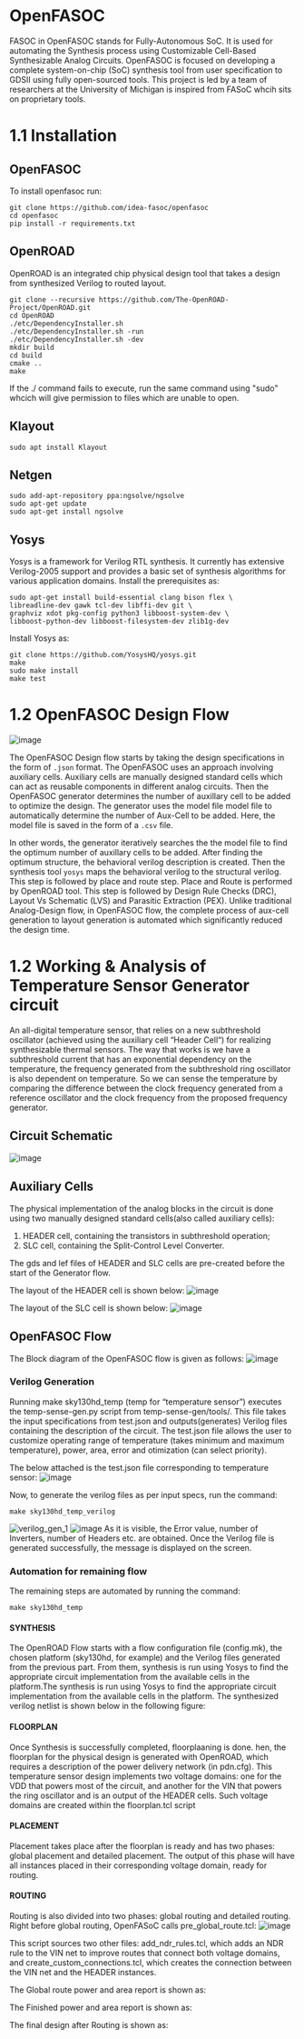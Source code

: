 # OpenFASOC
FASOC in OpenFASOC stands for Fully-Autonomous SoC. It is used for automating the Synthesis process using Customizable Cell-Based Synthesizable Analog Circuits. OpenFASOC is focused on developing a complete system-on-chip (SoC) synthesis tool from user specification to GDSII using fully open-sourced tools. This project is led by a team of researchers at the University of Michigan is inspired from FASoC whcih sits on proprietary tools. 

# 1.1 Installation

## OpenFASOC
To install openfasoc run:
```
git clone https://github.com/idea-fasoc/openfasoc
cd openfasoc
pip install -r requirements.txt
```
## OpenROAD
OpenROAD is an integrated chip physical design tool that takes a design from synthesized Verilog to routed layout. 
```
git clone --recursive https://github.com/The-OpenROAD-Project/OpenROAD.git
cd OpenROAD
./etc/DependencyInstaller.sh
./etc/DependencyInstaller.sh -run
./etc/DependencyInstaller.sh -dev
mkdir build
cd build
cmake ..
make
```
If the ./ command fails to execute, run the same command using "sudo" whcich will give permission to files which are unable to open.

## Klayout
```
sudo apt install Klayout
```

## Netgen
```
sudo add-apt-repository ppa:ngsolve/ngsolve
sudo apt-get update
sudo apt-get install ngsolve
```

## Yosys
Yosys is a framework for Verilog RTL synthesis. It currently has extensive Verilog-2005 support and provides a basic set of synthesis algorithms for various application domains. 
Install the prerequisites as:

```
sudo apt-get install build-essential clang bison flex \
libreadline-dev gawk tcl-dev libffi-dev git \
graphviz xdot pkg-config python3 libboost-system-dev \
libboost-python-dev libboost-filesystem-dev zlib1g-dev
```
Install Yosys as:
```
git clone https://github.com/YosysHQ/yosys.git
make
sudo make install 
make test
```



# 1.2 OpenFASOC Design Flow
![image](https://user-images.githubusercontent.com/86912339/207783838-34f8b847-93f0-454c-b0be-bc1e8429e39c.png)

The OpenFASOC Design flow starts by taking the design specifications in the form of `.json` format. The OpenFASOC uses an approach involving auxiliary cells. Auxiliary cells are manually designed standard cells which can act as reusable components in different analog circuits. Then the OpenFASOC generator determines the number of auxillary cell to be added to optimize the design. The generator uses the model file model file to automatically determine the number of Aux-Cell to be added. Here, the model file is saved in the form of a `.csv` file.

In other words, the generator iteratively searches the the model file to find the optimum number of auxillary cells to be added. After finding the optimum structure, the behavioral verilog description is created. Then the synthesis tool `yosys` maps the behavioral verilog to the structural verilog. This step is followed by place and route step. Place and Route is performed by OpenROAD tool. This step is followed by Design Rule Checks (DRC), Layout Vs Schematic (LVS) and Parasitic Extraction (PEX). Unlike traditional Analog-Design flow, in OpenFASOC flow, the complete process of aux-cell generation to layout generation is automated which significantly reduced the design time. 


# 1.2 Working & Analysis of Temperature Sensor Generator circuit
An all-digital temperature sensor, that relies on a new subthreshold oscillator (achieved using the auxiliary cell “Header Cell“) for realizing synthesizable thermal sensors.
The way that works is we have a subthreshold current that has an exponential dependency on the temperature, the frequency generated from the subthreshold ring oscillator is also dependent on temperature. So we can sense the temperature by comparing the difference between the clock frequency generated from a reference oscillator and the clock frequency from the proposed frequency generator.

## Circuit Schematic
![image](https://user-images.githubusercontent.com/86912339/207783952-497b5423-a336-4c30-890e-0aba24745613.png)


## Auxiliary Cells
The physical implementation of the analog blocks in the circuit is done using two manually designed standard cells(also called auxiliary cells):
1.  HEADER cell, containing the transistors in subthreshold operation;
2.  SLC cell, containing the Split-Control Level Converter.

The gds and lef files of HEADER and SLC cells are pre-created before the start of the Generator flow. 

The layout of the HEADER cell is shown below:
![image](https://user-images.githubusercontent.com/86912339/207790293-73e76139-1f87-48de-aa11-94d2ef3c8bb2.png)

The layout of the SLC cell is shown below:
![image](https://user-images.githubusercontent.com/86912339/207790397-06b138c4-3092-46ce-aa5e-5f74d86fa342.png)

## OpenFASOC Flow
The Block diagram of the OpenFASOC flow is given as follows:
![image](https://user-images.githubusercontent.com/86912339/207791563-9c94c32b-6724-4b7d-ba67-f274570c04f2.png)

### Verilog Generation
Running make sky130hd_temp (temp for “temperature sensor”) executes the temp-sense-gen.py script from temp-sense-gen/tools/. This file takes the input specifications from test.json and outputs(generates) Verilog files containing the description of the circuit. The test.json file allows the user to customize operating range of temperature (takes minimum and maximum temperature), power, area, error and otimization (can select priority).

The below attached is the test.json file corresponding to temperature sensor:
![image](https://user-images.githubusercontent.com/86912339/207794031-37cf6adb-a9d4-45f2-a8f3-7db2feb25b42.png)

Now, to generate the verilog files as per input specs, run the command:
```
make sky130hd_temp_verilog
```
![verilog_gen_1](https://user-images.githubusercontent.com/86912339/207805576-47f64b79-fd06-4bbe-8ead-0c8e3b4f20d2.png)
![image](https://user-images.githubusercontent.com/86912339/207805660-0b0fc010-8404-40b9-9f3c-e582989e73e4.png)
As it is visible, the Error value, number of Inverters, number of Headers etc. are obtained. Once the Verilog file is generated successfully, the message is displayed on the screen.

### Automation for remaining flow
The remaining steps are automated by running the command:
```
make sky130hd_temp
```
#### SYNTHESIS
The OpenROAD Flow starts with a flow configuration file (config.mk), the chosen platform (sky130hd, for example) and the Verilog files generated from the previous part. From them, synthesis is run using Yosys to find the appropriate circuit implementation from the available cells in the platform.The synthesis is run using Yosys to find the appropriate circuit implementation from the available cells in the platform. The synthesized verilog netlist is shown below in the following figure:

#### FLOORPLAN
Once Synthesis is successfully completed, floorplaaning is done. hen, the floorplan for the physical design is generated with OpenROAD, which requires a description of the power delivery network (in pdn.cfg).
This temperature sensor design implements two voltage domains: one for the VDD that powers most of the circuit, and another for the VIN that powers the ring oscillator and is an output of the HEADER cells. Such voltage domains are created within the floorplan.tcl script


#### PLACEMENT
Placement takes place after the floorplan is ready and has two phases: global placement and detailed placement. The output of this phase will have all instances placed in their corresponding voltage domain, ready for routing.


#### ROUTING
Routing is also divided into two phases: global routing and detailed routing. Right before global routing, OpenFASoC calls pre_global_route.tcl:
![image](https://user-images.githubusercontent.com/86912339/207863251-dcfb9863-99d4-4c71-93aa-b5937348c101.png)

This script sources two other files: add_ndr_rules.tcl, which adds an NDR rule to the VIN net to improve routes that connect both voltage domains, and create_custom_connections.tcl, which creates the connection between the VIN net and the HEADER instances.

The Global route power and area report is shown as:

The Finished power and area report is shown as:


The final design after Routing is shown as:

